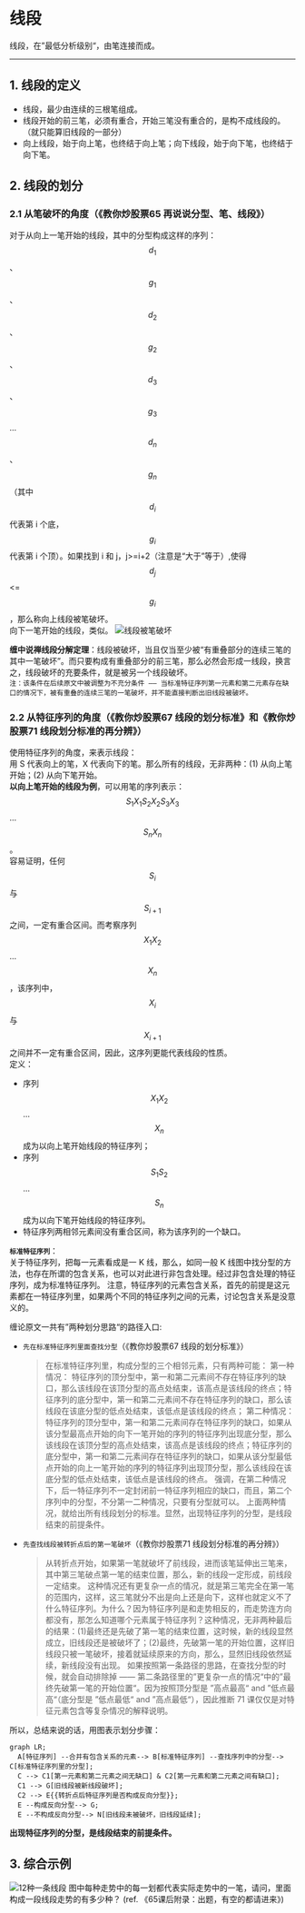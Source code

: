 # 线段
线段，在”最低分析级别“，由笔连接而成。

---

## 1. 线段的定义
- 线段，最少由连续的三根笔组成。
- 线段开始的前三笔，必须有重合，开始三笔没有重合的，是构不成线段的。（就只能算旧线段的一部分）
- 向上线段，始于向上笔，也终结于向上笔；向下线段，始于向下笔，也终结于向下笔。

## 2. 线段的划分
### 2.1 从笔破坏的角度（《教你炒股票65 再说说分型、笔、线段》）
对于从向上一笔开始的线段，其中的分型构成这样的序列：$$d_{1}$$、$$g_{1}$$、$$d_2$$、$$g_2$$、$$d_3$$、$$g_3$$…$$d_n$$、$$g_n$$（其中$$d_i$$代表第 i 个底，$$g_i$$代表第 i 个顶）。如果找到 i 和 j，j>=i+2（注意是“大于”等于）,使得 $$d_j$$<=$$g_i$$，那么称向上线段被笔破坏。  
向下一笔开始的线段，类似。
![线段被笔破坏](./images/线段被笔破坏.png)  

**缠中说禅线段分解定理**：线段被破坏，当且仅当至少被“有重叠部分的连续三笔的其中一笔破坏”。而只要构成有重叠部分的前三笔，那么必然会形成一线段，换言之，线段破坏的充要条件，就是被另一个线段破坏。  
`注：该条件在后续原文中被调整为不充分条件 —— 当标准特征序列第一元素和第二元素存在缺口的情况下，被有重叠的连续三笔的一笔破坏，并不能直接判断出旧线段被破坏。`

### 2.2 从特征序列的角度（《教你炒股票67 线段的划分标准》和《教你炒股票71 线段划分标准的再分辨》）
使用特征序列的角度，来表示线段：  
用 S 代表向上的笔，X 代表向下的笔。那么所有的线段，无非两种：(1) 从向上笔开始；(2) 从向下笔开始。  
**以向上笔开始的线段为例**，可以用笔的序列表示：$$S_1X_1S_2X_2S_3X_3$$…$$S_nX_n$$。  
容易证明，任何$$S_i$$与$$S_{i+1}$$之间，一定有重合区间。而考察序列$$X_1X_2$$…$$X_n$$，该序列中，$$X_i$$与$$X_{i+1}$$之间并不一定有重合区间，因此，这序列更能代表线段的性质。  
定义：
- 序列$$X_1X_2$$…$$X_n$$成为以向上笔开始线段的特征序列；
- 序列$$S_1S_2$$…$$S_n$$成为以向下笔开始线段的特征序列。
- 特征序列两相邻元素间没有重合区间，称为该序列的一个缺口。

**`标准特征序列`**：  
关于特征序列，把每一元素看成是一 K 线，那么，如同一般 K 线图中找分型的方法，也存在所谓的包含关系，也可以对此进行非包含处理。经过非包含处理的特征序列，成为标准特征序列。
注意，特征序列的元素包含关系，首先的前提是这元素都在一特征序列里，如果两个不同的特征序列之间的元素，讨论包含关系是没意义的。

缠论原文一共有”两种划分思路“的路径入口:
- `先在标准特征序列里面查找分型`（《教你炒股票67 线段的划分标准》）
  > 在标准特征序列里，构成分型的三个相邻元素，只有两种可能：
  > 第一种情况：
  > 特征序列的顶分型中，第一和第二元素间不存在特征序列的缺口，那么该线段在该顶分型的高点处结束，该高点是该线段的终点；特征序列的底分型中，第一和第二元素间不存在特征序列的缺口，那么该线段在该底分型的低点处结束，该低点是该线段的终点；
  > 第二种情况：
  > 特征序列的顶分型中，第一和第二元素间存在特征序列的缺口，如果从该分型最高点开始的向下一笔开始的序列的特征序列出现底分型，那么该线段在该顶分型的高点处结束，该高点是该线段的终点；特征序列的底分型中，第一和第二元素间存在特征序列的缺口，如果从该分型最低点开始的向上一笔开始的序列的特征序列出现顶分型，那么该线段在该底分型的低点处结束，该低点是该线段的终点。
  > 强调，在第二种情况下，后一特征序列不一定封闭前一特征序列相应的缺口，而且，第二个序列中的分型，不分第一二种情况，只要有分型就可以。
  > 上面两种情况，就给出所有线段划分的标准。显然，出现特征序列的分型，是线段结束的前提条件。
- `先查找线段被转折点后的第一笔破坏`（《教你炒股票71 线段划分标准的再分辨》）
  > 从转折点开始，如果第一笔就破坏了前线段，进而该笔延伸出三笔来，其中第三笔破点第一笔的结束位置，那么，新的线段一定形成，前线段一定结束。
  > 这种情况还有更复杂一点的情况，就是第三笔完全在第一笔的范围内，这样，这三笔就分不出是向上还是向下，这样也就定义不了什么特征序列。为什么？因为特征序列是和走势相反的，而走势连方向都没有，那怎么知道哪个元素属于特征序列？这种情况，无非两种最后的结果：(1)最终还是先破了第一笔的结束位置，这时候，新的线段显然成立，旧线段还是被破坏了；(2)最终，先破第一笔的开始位置，这样旧线段只被一笔破坏，接着就延续原来的方向，那么，显然旧线段依然延续，新线段没有出现。
如果按照第一条路径的思路，在查找分型的时候，就会自动排除掉 —— 第二条路径里的”更复杂一点的情况“中的”最终先破第一笔的开始位置“。因为按照顶分型是 ”高点最高“ and ”低点最高“（底分型是 ”低点最低“ and ”高点最低“），因此推断 71 课仅仅是对特征元素包含等复杂情况的解释说明。  

所以，总结来说的话，用图表示划分步骤：
```mermaid
graph LR;
  A[特征序列] --合并有包含关系的元素--> B[标准特征序列] --查找序列中的分型--> C[标准特征序列里的分型];
  C --> C1[第一元素和第二元素之间无缺口] & C2[第一元素和第二元素之间有缺口];
  C1 --> G[旧线段被新线段破坏];
  C2 --> E{{转折点后特征序列是否构成反向分型}};
  E --构成反向分型--> G;
  E --不构成反向分型--> N[旧线段未被破坏，旧线段延续];
```

**出现特征序列的分型，是线段结束的前提条件。**
## 3. 综合示例
![12种一条线段](./images/线段示例.png)
图中每种走势中的每一划都代表实际走势中的一笔，请问，里面构成一段线段走势的有多少种？ (ref. 《65课后附录：出题，有空的都请进来》)
